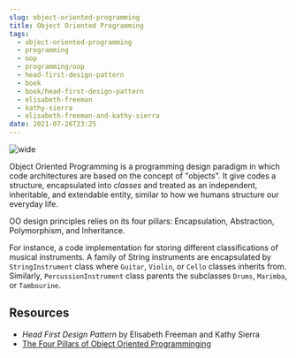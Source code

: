 ```yaml
---
slug: object-oriented-programming
title: Object Oriented Programming
tags:
  - object-oriented-programming
  - programming
  - oop
  - programming/oop
  - head-first-design-pattern
  - book
  - book/head-first-design-pattern
  - elisabeth-freeman
  - kathy-sierra
  - elisabeth-freeman-and-kathy-sierra
date: 2021-07-26T23:25
---
```



![wide](https://upload.wikimedia.org/wikipedia/commons/thumb/9/98/CPT-OOP-objects_and_classes_-_attmeth.svg/498px-CPT-OOP-objects_and_classes_-_attmeth.svg.png "image from Wikimedia Commons (cc)")

Object Oriented Programming is a programming design paradigm in which code
architectures are based on the concept of "objects". It give codes a structure,
encapsulated into _classes_ and treated as an independent, inheritable, and
extendable entity, similar to how we humans structure our everyday life.

OO design principles relies on its four pillars: Encapsulation, Abstraction,
Polymorphism, and Inheritance.

For instance, a code implementation for storing different classifications of
musical instruments. A family of String instruments are encapsulated by
`StringInstrument` class where `Guitar`, `Violin`, or `Cello` classes inherits
from. Similarly, `PercussionInstrument` class parents the subclasses `Drums`,
`Marimba`, or `Tambourine`.

<div class="ui section divider"></div>
<section id="socialMediaLinks"></section>

## Resources

- _Head First Design Pattern_ by Elisabeth Freeman and Kathy Sierra
- [The Four Pillars of Object Oriented Programminging](https://www.google.com/amp/s/info.keylimeinteractive.com/the-four-pillars-of-object-oriented-programming%3fhs_amp=true)

